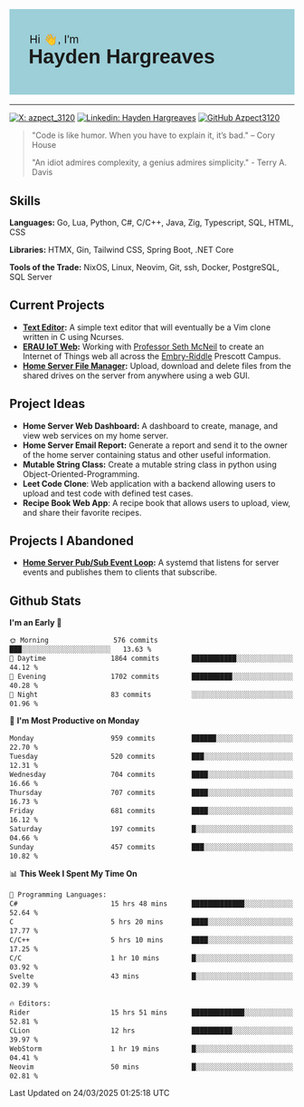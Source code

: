 ![Hayden Hargreaves](https://github.com/Azpect3120/Azpect3120/blob/master/download.png?raw=true)

<hr>

[![X: azpect_3120](https://img.shields.io/twitter/follow/azpect_3120?style=social)](https://x.com/azpect_3120)
[![Linkedin: Hayden Hargreaves](https://img.shields.io/badge/-Hayden%20Hargreaves-blue?style=flat-square&logo=Linkedin&logoColor=white&link=https://www.linkedin.com/in/hayden-hargreaves-37b2802a4/)](https://www.linkedin.com/in/hayden-hargreaves-37b2802a4/)
[![GitHub Azpect3120](https://img.shields.io/github/followers/azpect3120?label=follow&style=social)](https://github.com/azpect3120)

> "Code is like humor. When you have to explain it, it’s bad." – Cory House
> 
> "An idiot admires complexity, a genius admires simplicity." - Terry A. Davis


## Skills
**Languages:** Go, Lua, Python, C#, C/C++, Java, Zig, Typescript, SQL, HTML, CSS 

**Libraries:** HTMX, Gin, Tailwind CSS, Spring Boot, .NET Core

**Tools of the Trade:** NixOS, Linux, Neovim, Git, ssh, Docker, PostgreSQL, SQL Server


## Current Projects 
- **[Text Editor](https://github.com/Azpect3120/TextEditor):** A simple text editor that will eventually be a Vim clone written in C using Ncurses.
- **[ERAU IoT Web](https://github.com/Azpect3120/InternetOfThings):** Working with [Professor Seth McNeil](https://github.com/semcneil) to create an Internet of Things web all across the [Embry-Riddle](https://erau.edu) Prescott Campus.
- **[Home Server File Manager](https://github.com/Azpect3120/ServerFileManager):** Upload, download and delete files from the shared drives on the server from anywhere using a web GUI.


## Project Ideas
- **Home Server Web Dashboard:** A dashboard to create, manage, and view web services on my home server.
- **Home Server Email Report:** Generate a report and send it to the owner of the home server containing status and other useful information.
- **Mutable String Class:** Create a mutable string class in python using Object-Oriented-Programming.
- **Leet Code Clone**: Web application with a backend allowing users to upload and test code with defined test cases.
- **Recipe Book Web App**: A recipe book that allows users to upload, view, and share their favorite recipes.

## Projects I Abandoned 
- **[Home Server Pub/Sub Event Loop](https://github.com/Azpect3120/TCPNotificationManager):** A systemd that listens for server events and publishes them to clients that subscribe.


## Github Stats

<!--START_SECTION:waka-->
**I'm an Early 🐤** 

```text
🌞 Morning                576 commits         ███░░░░░░░░░░░░░░░░░░░░░░   13.63 % 
🌆 Daytime                1864 commits        ███████████░░░░░░░░░░░░░░   44.12 % 
🌃 Evening                1702 commits        ██████████░░░░░░░░░░░░░░░   40.28 % 
🌙 Night                  83 commits          ░░░░░░░░░░░░░░░░░░░░░░░░░   01.96 % 
```
📅 **I'm Most Productive on Monday** 

```text
Monday                   959 commits         ██████░░░░░░░░░░░░░░░░░░░   22.70 % 
Tuesday                  520 commits         ███░░░░░░░░░░░░░░░░░░░░░░   12.31 % 
Wednesday                704 commits         ████░░░░░░░░░░░░░░░░░░░░░   16.66 % 
Thursday                 707 commits         ████░░░░░░░░░░░░░░░░░░░░░   16.73 % 
Friday                   681 commits         ████░░░░░░░░░░░░░░░░░░░░░   16.12 % 
Saturday                 197 commits         █░░░░░░░░░░░░░░░░░░░░░░░░   04.66 % 
Sunday                   457 commits         ███░░░░░░░░░░░░░░░░░░░░░░   10.82 % 
```


📊 **This Week I Spent My Time On** 

```text
💬 Programming Languages: 
C#                       15 hrs 48 mins      █████████████░░░░░░░░░░░░   52.64 % 
C                        5 hrs 20 mins       ████░░░░░░░░░░░░░░░░░░░░░   17.77 % 
C/C++                    5 hrs 10 mins       ████░░░░░░░░░░░░░░░░░░░░░   17.25 % 
C/C                      1 hr 10 mins        █░░░░░░░░░░░░░░░░░░░░░░░░   03.92 % 
Svelte                   43 mins             █░░░░░░░░░░░░░░░░░░░░░░░░   02.39 % 

🔥 Editors: 
Rider                    15 hrs 51 mins      █████████████░░░░░░░░░░░░   52.81 % 
CLion                    12 hrs              ██████████░░░░░░░░░░░░░░░   39.97 % 
WebStorm                 1 hr 19 mins        █░░░░░░░░░░░░░░░░░░░░░░░░   04.41 % 
Neovim                   50 mins             █░░░░░░░░░░░░░░░░░░░░░░░░   02.81 % 
```


 Last Updated on 24/03/2025 01:25:18 UTC
<!--END_SECTION:waka-->
